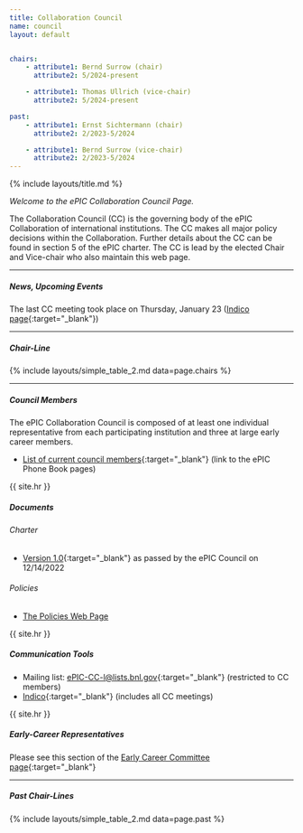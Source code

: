 ```yaml
---
title: Collaboration Council
name: council
layout: default


chairs:
    - attribute1: Bernd Surrow (chair)
      attribute2: 5/2024-present

    - attribute1: Thomas Ullrich (vice-chair)
      attribute2: 5/2024-present

past:
    - attribute1: Ernst Sichtermann (chair)
      attribute2: 2/2023-5/2024

    - attribute1: Bernd Surrow (vice-chair)
      attribute2: 2/2023-5/2024
---
```


{% include layouts/title.md %}

*Welcome to the ePIC Collaboration Council Page.*

The Collaboration Council (CC) is the governing body of the ePIC Collaboration of international institutions. The CC makes all major policy decisions within the Collaboration. Further details about the CC can be found in section 5 of the ePIC charter. The CC is lead by the elected Chair and Vice-chair who also maintain this web page. 

---

##### News, Upcoming Events

The last CC meeting took place on Thursday, January 23 ([Indico page](https://indico.bnl.gov/event/25666/){:target="_blank"})

---

##### Chair-Line

{% include layouts/simple_table_2.md data=page.chairs %}

---

##### Council Members

The ePIC Collaboration Council is composed of at least one individual representative from each participating institution and three at
large early career members.
* [List of current council members](https://phonebook.sdcc.bnl.gov/ePIC/#/representatives){:target="_blank"} (link to the ePIC Phone Book pages)


{{ site.hr }}

##### Documents
###### Charter
*  [Version 1.0](https://zenodo.org/records/11584258){:target="_blank"} as passed by the ePIC Council on 12/14/2022 

###### Policies

* [The Policies Web Page](/collaboration/policies.html)

{{ site.hr }}

##### Communication Tools
* Mailing list: [ePIC-CC-l@lists.bnl.gov](https://lists.bnl.gov/mailman/listinfo/epic-cc-l){:target="_blank"} (restricted to CC members)
* [Indico](https://indico.bnl.gov/category/437/){:target="_blank"} (includes all CC meetings)

{{ site.hr }}

##### Early-Career Representatives
Please see this section of the [Early Career Committee page](/collaboration/early.html#cc){:target="_blank"}

---

##### Past Chair-Lines

{% include layouts/simple_table_2.md data=page.past %}
